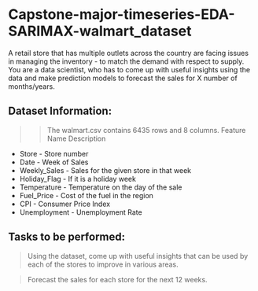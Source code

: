 # Capstone-major-timeseries-EDA-SARIMAX-walmart_dataset

A retail store that has multiple outlets across the country are facing issues in managing the inventory - to match the demand with respect to supply. You are a data scientist, who has to come up with useful insights using the data and make prediction models to forecast the sales for X number of months/years.

## Dataset Information:
>> The walmart.csv contains 6435 rows and 8 columns.
Feature Name Description
* Store - Store number
* Date - Week of Sales
* Weekly_Sales - Sales for the given store in that week
* Holiday_Flag - If it is a holiday week
* Temperature - Temperature on the day of the sale
* Fuel_Price - Cost of the fuel in the region
* CPI - Consumer Price Index
* Unemployment - Unemployment Rate

## Tasks to be performed:
> Using the dataset, come up with useful insights that can be used by each of the stores to improve in various areas.

> Forecast the sales for each store for the next 12 weeks.
